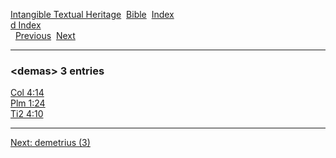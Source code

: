 [Intangible Textual Heritage](../../index)  [Bible](../index) 
[Index](index)   
[d Index](_d_)  
  [Previous](c03009)  [Next](c03011) 

------------------------------------------------------------------------

### &lt;demas&gt; 3 entries

[Col 4:14](../kjv/col004.htm#014)  
[Plm 1:24](../kjv/plm001.htm#024)  
[Ti2 4:10](../kjv/ti2004.htm#010)  

------------------------------------------------------------------------

[Next: demetrius (3)](c03011)
